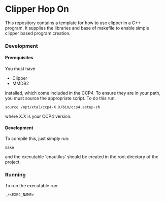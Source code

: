 # Clipper Hop On 


This repository contains a template for how to use clipper in a C++ program. It supplies the libraries and base of makefile to enable simple clipper based program creation. 


### Development

#### Prerequisites

You must have 
 - Clipper
 - MMDB2

installed, which come included in the CCP4. To ensure they are in your path, you must source the appropriate script. To do this run: 

    source /opt/xtal/ccp4-X.X/bin/ccp4.setup-sh 
where X.X is your CCP4 version. 
 
#### Development

To compile this, just simply run: 

    make
and the executable 'cnautilus' should be created in the root directory of the project. 

### Running

To run the executable run: 

    ./<EXEC_NAME>